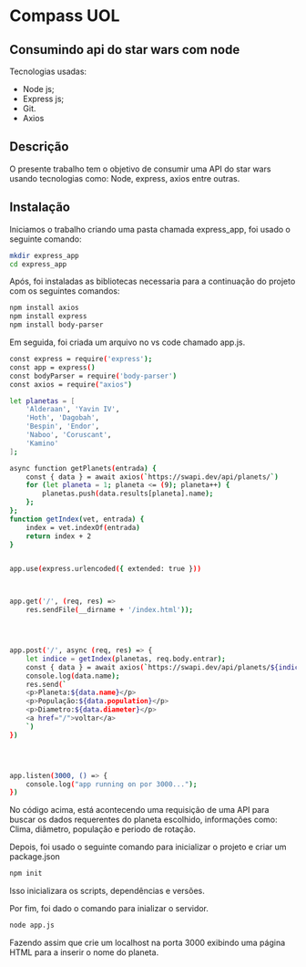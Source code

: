 # Compass UOL 
## Consumindo api do star wars com node



Tecnologias usadas:
- Node js;
- Express js;
- Git.
- Axios



## Descrição 
O presente trabalho tem o objetivo de consumir uma API do star wars usando tecnologias como: Node, express, axios entre outras. 




## Instalação

Iniciamos o trabalho criando uma pasta chamada express_app, foi usado o seguinte comando:

```sh
mkdir express_app 
cd express_app
```
Após, foi instaladas as bibliotecas necessaria para a continuação do projeto com os seguintes comandos:
```sh
npm install axios
npm install express
npm install body-parser
```

Em seguida, foi criada um arquivo no vs code chamado app.js.
```sh
const express = require('express');
const app = express()
const bodyParser = require('body-parser')
const axios = require("axios")

let planetas = [
    'Alderaan', 'Yavin IV',
    'Hoth', 'Dagobah',
    'Bespin', 'Endor',
    'Naboo', 'Coruscant',
    'Kamino'
];

async function getPlanets(entrada) {
    const { data } = await axios(`https://swapi.dev/api/planets/`)
    for (let planeta = 1; planeta <= (9); planeta++) {
        planetas.push(data.results[planeta].name);
    };
};
function getIndex(vet, entrada) {
    index = vet.indexOf(entrada)
    return index + 2
}


app.use(express.urlencoded({ extended: true }))



app.get('/', (req, res) =>
    res.sendFile(__dirname + '/index.html'));




app.post('/', async (req, res) => {
    let indice = getIndex(planetas, req.body.entrar);
    const { data } = await axios(`https://swapi.dev/api/planets/${indice}` + "?format=json")
    console.log(data.name);
    res.send(`
    <p>Planeta:${data.name}</p>
    <p>População:${data.population}</p>
    <p>Diametro:${data.diameter}</p>
    <a href="/">voltar</a>
    `)
})




app.listen(3000, () => {
    console.log("app running on por 3000...");
})
```
No código acima, está acontecendo uma requisição de uma API para buscar os dados requerentes do planeta escolhido, informações como: Clima, diâmetro, população e periodo de rotação. 
 
Depois, foi usado o seguinte comando para inicializar o projeto e criar um package.json 
```sh
npm init
```

Isso inicializara os scripts, dependências e versões. 


Por fim, foi dado o comando para inializar o servidor.
```sh
node app.js
```

Fazendo assim que crie um localhost na porta 3000 exibindo uma página HTML para a inserir o nome do planeta. 
